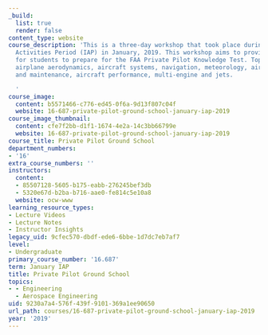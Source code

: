 ```yaml
---
_build:
  list: true
  render: false
content_type: website
course_description: 'This is a three-day workshop that took place during the MIT Independent
  Activities Period (IAP) in January, 2019. This workshop aims to provide information
  for students to prepare for the FAA Private Pilot Knowledge Test. Topics include
  airplane aerodynamics, aircraft systems, navigation, meteorology, aircraft ownership
  and maintenance, aircraft performance, multi-engine and jets.

  '
course_image:
  content: b5571466-c776-ed45-0f6a-9d13f807c04f
  website: 16-687-private-pilot-ground-school-january-iap-2019
course_image_thumbnail:
  content: cfe7f2bb-d1f1-1674-4e2a-14c3bb66799e
  website: 16-687-private-pilot-ground-school-january-iap-2019
course_title: Private Pilot Ground School
department_numbers:
- '16'
extra_course_numbers: ''
instructors:
  content:
  - 85507128-5605-b175-eabb-276245bef3db
  - 5320e67d-b2ba-b716-aae0-fe814c5e10a8
  website: ocw-www
learning_resource_types:
- Lecture Videos
- Lecture Notes
- Instructor Insights
legacy_uid: 9cfec570-dbdf-ede6-6bbe-1d7dc7eb7af7
level:
- Undergraduate
primary_course_number: '16.687'
term: January IAP
title: Private Pilot Ground School
topics:
- - Engineering
  - Aerospace Engineering
uid: 9230a7a4-576f-439f-9101-369a1ee90650
url_path: courses/16-687-private-pilot-ground-school-january-iap-2019
year: '2019'
---
```

